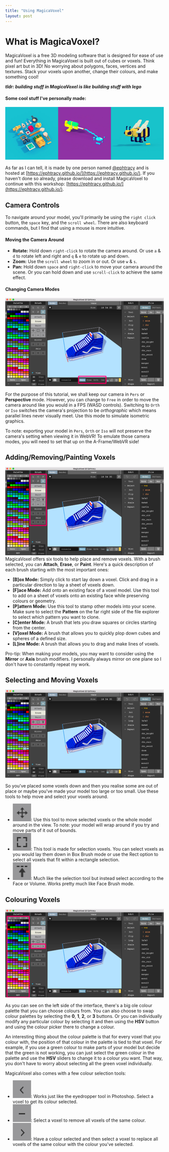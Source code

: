 ```yaml
---
title: "Using MagicaVoxel"
layout: post
---
```

# What is MagicaVoxel?
MagicaVoxel is a free 3D modeling software that is designed for ease of use and fun! Everything in MagicaVoxel is built out of cubes or voxels. Think pixel art but in 3D! No worrying about polygons, faces, vertices and textures. Stack your voxels upon another, change their colours, and make something cool!

_**tldr: building stuff in MagicaVoxel is like building stuff with lego**_

#### Some cool stuff I've personally made:
![Cool stuff I've made in MagicaVoxel](img/cool_stuff.png "Cool stuff I've made in MagicaVoxel")

As far as I can tell, it is made by one person named [@ephtracy](https://twitter.com/ephtracy) and is hosted at [https://ephtracy.github.io/](https://ephtracy.github.io/). If you haven't done so already, please download and install MagicaVoxel to continue with this workshop: [https://ephtracy.github.io/](https://ephtracy.github.io/).

## Camera Controls
To navigate around your model, you'll primarily be using the `right click` button, the `space` key, and the `scroll wheel`. There are also keyboard commands, but I find that using a mouse is more intuitive. 

#### Moving the Camera Around
* **Rotate:** Hold down `right-click` to rotate the camera around. Or use `a` & `d` to rotate left and right and `q` & `e` to rotate up and down. 
* **Zoom:** Use the `scroll wheel` to zoom in or out. Or use `w` & `s`. 
* **Pan:** Hold down `space` and `right-click` to move your camera around the scene. Or you can hold down and use `scroll-click` to achieve the same effect. 

#### Changing Camera Modes
![Camera modes](img/camera_mode.png "Camera modes")

For the purpose of this tutorial, we shall keep our camera in `Pers` or **Perspective** mode. However, you can change to `Free` in order to move the camera around like you would in a FPS (WASD controls). Switching to `Orth` or `Iso` switches the camera's projection to be _orthographic_ which means parallel lines never visually meet. Use this mode to simulate isometric graphics. 

To note: exporting your model in `Pers`, `Orth` or `Iso` will not preserve the camera's setting when viewing it in WebVR! To emulate those camera modes, you will need to set that up on the A-Frame/WebVR side!

## Adding/Removing/Painting Voxels
![Brushes](img/brushes.png "Brushes")
MagicaVoxel offers six tools to help place and remove voxels. With a brush selected, you can **Attach**, **Erase**, or **Paint**. Here's a quick description of each brush starting with the most important ones:

* **[B]ox Mode:** Simply click to start lay down a voxel. Click and drag in a particular direction to lay a sheet of voxels down.
* **[F]ace Mode:** Add onto an existing face of a voxel model. Use this tool to add on a sheet of voxels onto an existing face while preserving colours or geometry.
* **[P]attern Mode:** Use this tool to stamp other models into your scene. Make sure to select the **Pattern** on the far right side of the file explorer to select which pattern you want to clone.
* **[C]enter Mode:** A brush that lets you draw squares or circles starting from the center.
* **[V]oxel Mode:** A brush that allows you to quickly plop down cubes and spheres of a defined size.
* **[L]ine Mode:** A brush that allows you to drag and make lines of voxels.

Pro-tip: When making your models, you may want to consider using the **Mirror** or **Axis** brush modifiers. I personally always mirror on one plane so I don't have to constantly repeat my work. 

## Selecting and Moving Voxels
![Selecting voxels](img/selection_tool.png "Selecting voxels")

So you've placed some voxels down and then you realise some are out of place or maybe you've made your model too large or too small. Use these tools to help move and select your voxels around. 

* ![Move Icon](img/move_icon.png "Move Icon"): Use this tool to move selected voxels or the whole model around in the view. To note: your model will wrap around if you try and move parts of it out of bounds. 
* ![Selection Icon](img/selection_icon.png "Move Icon"): This tool is made for selection voxels. You can select voxels as you would lay them down in Box Brush mode or use the Rect option to select all voxels that fit within a rectangle selection.
* ![Region Icon](img/region_icon.png "Region Icon"): Much like the selection tool but instead select according to the Face or Volume. Works pretty much like Face Brush mode. 

## Colouring Voxels
![Colouring Voxels](img/colour.png "Colouring Voxels")

As you can see on the left side of the interface, there's a big ole colour palette that you can choose colours from. You can also choose to swap colour palettes by selecting the **0**, **1**, **2**, or **3** buttons. Or you can individually modify any particular colour by selecting it and then using the **HSV** button and using the colour picker there to change a colour.

An interesting thing about the colour palette is that for every voxel that you colour with, the position of that colour in the palette is tied to that voxel. For example, if you use a green colour to make parts of your model but decide that the green is not working, you can just select the green colour in the palette and use the **HSV** sliders to change it to a colour you want. That way, you don't have to worry about selecting all the green voxel individually.

MagicaVoxel also comes with a few colour selection tools:

* ![Colour Picker](img/colour_pick.png "Colour Picker"): Works just like the eyedropper tool in Photoshop. Select a voxel to get its colour selected.
* ![Colour Remover](img/remove_colour.png "Remove Colour"): Select a voxel to remove all voxels of the same colour.
* ![Replace Colour](img/replace_colour.png "Replace Colour"): Have a colour selected and then select a voxel to replace all voxels of the same colour with the colour you've selected.


